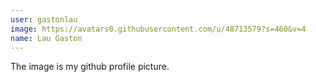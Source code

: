 ```yaml
---
user: gastonlau
image: https://avatars0.githubusercontent.com/u/48713579?s=460&v=4
name: Lau Gaston
---
```

The image is my github profile picture.
